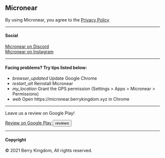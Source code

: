 <h2> Micronear </h2>
By using Micronear, you agree to the <a href="privacy.html">Privacy Policy</a>

<hr>
<h4> Social </h4>
<a href="https://discord.gg/5edwBtNrZk">Micronear on Discord</a> <br>
<a href="https://www.instagram.com/_micronear_/">Micronear on Instagram</a>

<hr>
<h4> Facing problems? Try tips listed below: </h4>

<ul class="demo-list-icon mdl-list">
  <li class="mdl-list__item">
    <span class="mdl-list__item-primary-content">
    <i class="material-icons mdl-list__item-icon">browser_updated</i>
    Update Google Chrome
  </span>
  </li>
  <li class="mdl-list__item">
    <span class="mdl-list__item-primary-content">
    <i class="material-icons mdl-list__item-icon">restart_alt</i>
    Reinstall Micronear
  </span>
  </li>
  <li class="mdl-list__item">
    <span class="mdl-list__item-primary-content">
    <i class="material-icons mdl-list__item-icon">my_location</i>
    Grant the GPS permission (Settings > Apps > Micronear > Permissions)
  </span>
  </li>
  <li class="mdl-list__item">
    <span class="mdl-list__item-primary-content">
    <i class="material-icons mdl-list__item-icon">web</i>
    Open https://micronear.berrykingdom.xyz in Chrome
  </span>
  </li>
</ul>


<hr>
<p>Leave us a review on Google Play!</p>

<a href="https://play.google.com/store/apps/details?id=xyz.berrykingdom.micronear" target="_blank" class="nodecoration" id="mnpage__website">
  <span class="mdl-chip mdl-chip--deletable">
    <span class="mdl-chip__text" id="mnpage__website_text">Review on Google Play</span>
    <button type="button" class="mdl-chip__action"><i class="material-icons">reviews</i></button>
  </span>
</a>
<hr>
<h4> Copyright </h4>
<p>&copy; 2021 Berry Kingdom, All rights reserved. </p>